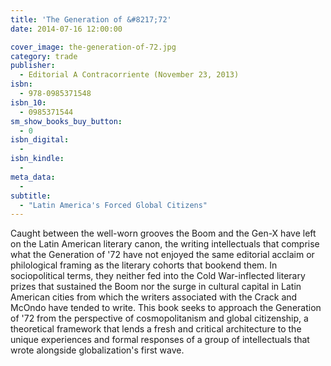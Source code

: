 ```yaml
---
title: 'The Generation of &#8217;72'
date: 2014-07-16 12:00:00

cover_image: the-generation-of-72.jpg
category: trade
publisher:
  - Editorial A Contracorriente (November 23, 2013)
isbn:
  - 978-0985371548
isbn_10:
  - 0985371544
sm_show_books_buy_button:
  - 0
isbn_digital:
  -
isbn_kindle:
  -
meta_data:
  -
subtitle:
  - "Latin America's Forced Global Citizens"
---
```

Caught between the well-worn grooves the Boom and the Gen-X have left on the Latin American literary canon, the writing intellectuals that comprise what the Generation of '72 have not enjoyed the same editorial acclaim or philological framing as the literary cohorts that bookend them. In sociopolitical terms, they neither fed into the Cold War-inflected literary prizes that sustained the Boom nor the surge in cultural capital in Latin American cities from which the writers associated with the Crack and McOndo have tended to write. This book seeks to approach the Generation of '72 from the perspective of cosmopolitanism and global citizenship, a theoretical framework that lends a fresh and critical architecture to the unique experiences and formal responses of a group of intellectuals that wrote alongside globalization's first wave.
